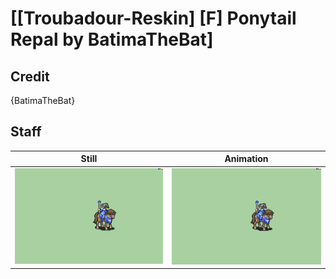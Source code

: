 # [\[Troubadour-Reskin\] \[F\] Ponytail Repal by BatimaTheBat]

## Credit

{BatimaTheBat}
	
## Staff

| Still | Animation |
| :---: | :-------: |
| ![Staff still](./Staff_000.png) | ![Staff animation](./Staff.gif) |
